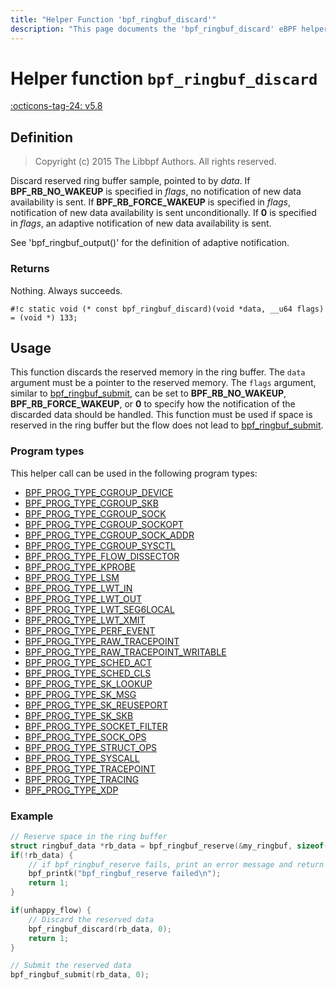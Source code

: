 ```yaml
---
title: "Helper Function 'bpf_ringbuf_discard'"
description: "This page documents the 'bpf_ringbuf_discard' eBPF helper function, including its definition, usage, program types that can use it, and examples."
---
```

# Helper function `bpf_ringbuf_discard`

<!-- [FEATURE_TAG](bpf_ringbuf_discard) -->
[:octicons-tag-24: v5.8](https://github.com/torvalds/linux/commit/457f44363a8894135c85b7a9afd2bd8196db24ab)
<!-- [/FEATURE_TAG] -->

## Definition

> Copyright (c) 2015 The Libbpf Authors. All rights reserved.


<!-- [HELPER_FUNC_DEF] -->
Discard reserved ring buffer sample, pointed to by _data_. If **BPF_RB_NO_WAKEUP** is specified in _flags_, no notification of new data availability is sent. If **BPF_RB_FORCE_WAKEUP** is specified in _flags_, notification of new data availability is sent unconditionally. If **0** is specified in _flags_, an adaptive notification of new data availability is sent.

See 'bpf_ringbuf_output()' for the definition of adaptive notification.

### Returns

Nothing. Always succeeds.

`#!c static void (* const bpf_ringbuf_discard)(void *data, __u64 flags) = (void *) 133;`
<!-- [/HELPER_FUNC_DEF] -->

## Usage

This function discards the reserved memory in the ring buffer. The `data` argument must be a pointer to the reserved memory. The `flags` argument, similar to [bpf_ringbuf_submit](./bpf_ringbuf_submit.md), can be set to **BPF_RB_NO_WAKEUP**, **BPF_RB_FORCE_WAKEUP**, or **0** to specify how the notification of the discarded data should be handled. This function must be used if space is reserved in the ring buffer but the flow does not lead to [bpf_ringbuf_submit](./bpf_ringbuf_submit.md).

### Program types

This helper call can be used in the following program types:

<!-- DO NOT EDIT MANUALLY -->
<!-- [HELPER_FUNC_PROG_REF] -->
 * [BPF_PROG_TYPE_CGROUP_DEVICE](../program-type/BPF_PROG_TYPE_CGROUP_DEVICE.md)
 * [BPF_PROG_TYPE_CGROUP_SKB](../program-type/BPF_PROG_TYPE_CGROUP_SKB.md)
 * [BPF_PROG_TYPE_CGROUP_SOCK](../program-type/BPF_PROG_TYPE_CGROUP_SOCK.md)
 * [BPF_PROG_TYPE_CGROUP_SOCKOPT](../program-type/BPF_PROG_TYPE_CGROUP_SOCKOPT.md)
 * [BPF_PROG_TYPE_CGROUP_SOCK_ADDR](../program-type/BPF_PROG_TYPE_CGROUP_SOCK_ADDR.md)
 * [BPF_PROG_TYPE_CGROUP_SYSCTL](../program-type/BPF_PROG_TYPE_CGROUP_SYSCTL.md)
 * [BPF_PROG_TYPE_FLOW_DISSECTOR](../program-type/BPF_PROG_TYPE_FLOW_DISSECTOR.md)
 * [BPF_PROG_TYPE_KPROBE](../program-type/BPF_PROG_TYPE_KPROBE.md)
 * [BPF_PROG_TYPE_LSM](../program-type/BPF_PROG_TYPE_LSM.md)
 * [BPF_PROG_TYPE_LWT_IN](../program-type/BPF_PROG_TYPE_LWT_IN.md)
 * [BPF_PROG_TYPE_LWT_OUT](../program-type/BPF_PROG_TYPE_LWT_OUT.md)
 * [BPF_PROG_TYPE_LWT_SEG6LOCAL](../program-type/BPF_PROG_TYPE_LWT_SEG6LOCAL.md)
 * [BPF_PROG_TYPE_LWT_XMIT](../program-type/BPF_PROG_TYPE_LWT_XMIT.md)
 * [BPF_PROG_TYPE_PERF_EVENT](../program-type/BPF_PROG_TYPE_PERF_EVENT.md)
 * [BPF_PROG_TYPE_RAW_TRACEPOINT](../program-type/BPF_PROG_TYPE_RAW_TRACEPOINT.md)
 * [BPF_PROG_TYPE_RAW_TRACEPOINT_WRITABLE](../program-type/BPF_PROG_TYPE_RAW_TRACEPOINT_WRITABLE.md)
 * [BPF_PROG_TYPE_SCHED_ACT](../program-type/BPF_PROG_TYPE_SCHED_ACT.md)
 * [BPF_PROG_TYPE_SCHED_CLS](../program-type/BPF_PROG_TYPE_SCHED_CLS.md)
 * [BPF_PROG_TYPE_SK_LOOKUP](../program-type/BPF_PROG_TYPE_SK_LOOKUP.md)
 * [BPF_PROG_TYPE_SK_MSG](../program-type/BPF_PROG_TYPE_SK_MSG.md)
 * [BPF_PROG_TYPE_SK_REUSEPORT](../program-type/BPF_PROG_TYPE_SK_REUSEPORT.md)
 * [BPF_PROG_TYPE_SK_SKB](../program-type/BPF_PROG_TYPE_SK_SKB.md)
 * [BPF_PROG_TYPE_SOCKET_FILTER](../program-type/BPF_PROG_TYPE_SOCKET_FILTER.md)
 * [BPF_PROG_TYPE_SOCK_OPS](../program-type/BPF_PROG_TYPE_SOCK_OPS.md)
 * [BPF_PROG_TYPE_STRUCT_OPS](../program-type/BPF_PROG_TYPE_STRUCT_OPS.md)
 * [BPF_PROG_TYPE_SYSCALL](../program-type/BPF_PROG_TYPE_SYSCALL.md)
 * [BPF_PROG_TYPE_TRACEPOINT](../program-type/BPF_PROG_TYPE_TRACEPOINT.md)
 * [BPF_PROG_TYPE_TRACING](../program-type/BPF_PROG_TYPE_TRACING.md)
 * [BPF_PROG_TYPE_XDP](../program-type/BPF_PROG_TYPE_XDP.md)
<!-- [/HELPER_FUNC_PROG_REF] -->

### Example

```c
// Reserve space in the ring buffer
struct ringbuf_data *rb_data = bpf_ringbuf_reserve(&my_ringbuf, sizeof(struct ringbuf_data), 0);
if(!rb_data) {
    // if bpf_ringbuf_reserve fails, print an error message and return
    bpf_printk("bpf_ringbuf_reserve failed\n");
    return 1;
}

if(unhappy_flow) {
    // Discard the reserved data
    bpf_ringbuf_discard(rb_data, 0);
    return 1;
}

// Submit the reserved data
bpf_ringbuf_submit(rb_data, 0);
```